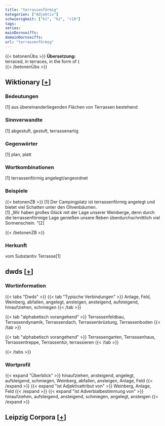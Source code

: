 ```yaml
---
title: "terrassenförmig"
kategorien: ["Adjektiv"]
schwierigkeit: ["k1", "h2", "r19"]
tags:
series:
mainDornseiffs:
domainDornseiffs:
url: "terrassenförmig"
---
```


{{< betonenÜbs >}}
**Übersetzung:**  
terraced, in terraces, in the form of (  
{{< /betonenÜbs >}}

## Wiktionary [[+](https://de.wiktionary.org/wiki/terrassenförmig)]

### Bedeutungen
[1] aus übereinanderliegenden Flächen von Terrassen bestehend  

### Sinnverwandte
[1] abgestuft, gestuft, terrassenartig  

### Gegenwörter
[1] plan, platt  

### Wortkombinationen
[1] terrassenförmig angelegt/angeordnet  

### Beispiele
{{< betonenZB >}}
[1] Der Campingplatz ist terrassenförmig angelegt und bietet viel Schatten unter den Olivenbäumen.  
[1] „Wir haben großes Glück mit der Lage unserer Weinberge, denn durch die terrassenförmige Lage genießen unsere Reben überdurchschnittlich viel Sonnenschein. “[2]  

{{< /betonenZB >}}
### Herkunft
vom Substantiv Terrasse[1]  



## dwds [[+](https://www.dwds.de/wb/terrassenförmig)]

### Wortinformation
{{< tabs "Dwds" >}}
{{< tab "Typische Verbindungen" >}}
Anlage, Feld, Weinberg, abfallen, angelegt, ansteigen, ansteigend, aufsteigend, hinaufziehen, schmiegen
{{< /tab >}}

{{< tab "alphabetisch vorangehend" >}}
Terrassenfeldbau, Terrassendynamik, Terrassendach, Terrassenbrüstung, Terrassenboden
{{< /tab >}}

{{< tab "alphabetisch vorangehend" >}}
Terrassengarten, Terrassenhaus, Terrassentreppe, Terrassentür, terrassieren
{{< /tab >}}

{{< /tabs >}}

### Wortprofil
{{< expand "Überblick" >}} hinaufziehen, ansteigend, angelegt, aufsteigend, schmiegen, Weinberg, abfallen, ansteigen, Anlage, Feld {{< /expand >}}
{{< expand "ist Adjektivattribut von" >}} Weinberg, Anlage, Feld {{< /expand >}}
{{< expand "ist Adverbialbestimmung von" >}} hinaufziehen, aufsteigend, ansteigend, schmiegen, angelegt, ansteigen {{< /expand >}}

## Leipzig Corpora [[+](https://corpora.uni-leipzig.de/en/res?word=terrassenförmig&corpusId=deu_newscrawl-public_2018)]


